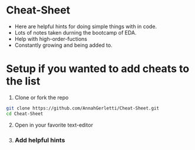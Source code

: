 # Cheat-Sheet

- Here are helpful hints for doing simple things with in code.
- Lots of notes taken durning the bootcamp of EDA.
- Help with high-order-fuctions
- Constantly growing and being added to.

# Setup if you wanted to add cheats to the list

1. Clone or fork the repo
```sh
git clone https://github.com/AnnahGerletti/Cheat-Sheet.git
cd Cheat-Sheet
```

2. Open in your favorite text-editor

3. ### Add helpful hints

